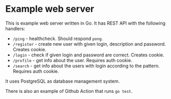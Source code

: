 # Example web server
This is example web server written in Go. It has REST API with the following handlers:

- `/ping` - healthcheck. Should respond `pong`.
- `/register` - create new user with given login, description and password. Creates cookie.
- `/login` - check if given login and password are correct. Creates cookie.
- `/profile` - get info about the user. Requires auth cookie.
- `/search` - get info about the users with login according to the pattern. Requires auth cookie.

It uses PostgreSQL as database management system. 

There is also an example of Github Action that runs `go test`.